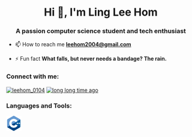 <h1 align="center">Hi 👋, I'm Ling Lee Hom</h1>
<h3 align="center">A passion computer science student and tech enthusiast</h3>

- 📫 How to reach me **leehom2004@gmail.com**

- ⚡ Fun fact **What falls, but never needs a bandage? The rain.**

<h3 align="left">Connect with me:</h3>
<p align="left">
<a href="https://instagram.com/leehom_0104" target="blank"><img align="center" src="https://raw.githubusercontent.com/rahuldkjain/github-profile-readme-generator/master/src/images/icons/Social/instagram.svg" alt="leehom_0104" height="30" width="40" /></a>
<a href="https://www.youtube.com/c/long long time ago" target="blank"><img align="center" src="https://raw.githubusercontent.com/rahuldkjain/github-profile-readme-generator/master/src/images/icons/Social/youtube.svg" alt="long long time ago" height="30" width="40" /></a>
</p>

<h3 align="left">Languages and Tools:</h3>
<p align="left"> <a href="https://www.w3schools.com/cpp/" target="_blank" rel="noreferrer"> <img src="https://raw.githubusercontent.com/devicons/devicon/master/icons/cplusplus/cplusplus-original.svg" alt="cplusplus" width="40" height="40"/> </a> </p>
